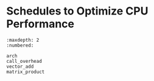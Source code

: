 # Schedules to Optimize CPU Performance

```toc
:maxdepth: 2
:numbered:

arch
call_overhead
vector_add
matrix_product
```
